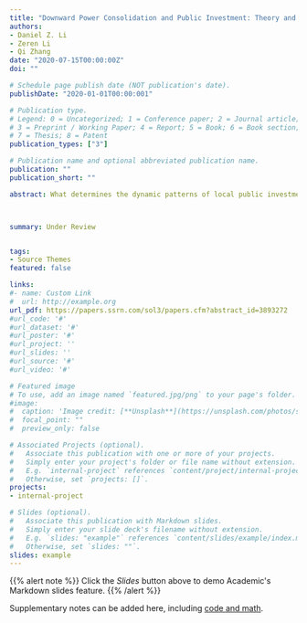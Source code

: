 ```yaml
---
title: "Downward Power Consolidation and Public Investment: Theory and Evidence from China"
authors:
- Daniel Z. Li
- Zeren Li 
- Qi Zhang
date: "2020-07-15T00:00:00Z"
doi: ""

# Schedule page publish date (NOT publication's date).
publishDate: "2020-01-01T00:00:001"

# Publication type.
# Legend: 0 = Uncategorized; 1 = Conference paper; 2 = Journal article;
# 3 = Preprint / Working Paper; 4 = Report; 5 = Book; 6 = Book section;
# 7 = Thesis; 8 = Patent
publication_types: ["3"]

# Publication name and optional abbreviated publication name.
publication: ""
publication_short: ""

abstract: What determines the dynamic patterns of local public investment in authoritarian countries? We analyze a unique dataset that matches public-private partnership (PPP) projects with Chinese mayors who served from 2010 to 2017, and document a robust tenure effect in public investment. Mayors decrease public investment over time during their tenure. We propose a theory of downward power consolidation for this tenure effect, and argue that mayors prioritize downward benefit distribution using PPP investment to consolidate power. We provide evidence for this hypothesis. Contract-level evidence shows that mayors allocate proportionally more investment to local firms, particularly local state-owned enterprises. Moreover, the tenure effect becomes more salient among mayors who lack local work experience or patronage connections with upper-level officials.



summary: Under Review


tags:
- Source Themes
featured: false

links:
#- name: Custom Link
#  url: http://example.org
url_pdf: https://papers.ssrn.com/sol3/papers.cfm?abstract_id=3893272
#url_code: '#'
#url_dataset: '#'
#url_poster: '#'
#url_project: ''
#url_slides: ''
#url_source: '#'
#url_video: '#'

# Featured image
# To use, add an image named `featured.jpg/png` to your page's folder. 
#image:
#  caption: 'Image credit: [**Unsplash**](https://unsplash.com/photos/s9CC2SKySJM)'
#  focal_point: ""
#  preview_only: false

# Associated Projects (optional).
#   Associate this publication with one or more of your projects.
#   Simply enter your project's folder or file name without extension.
#   E.g. `internal-project` references `content/project/internal-project/index.md`.
#   Otherwise, set `projects: []`.
projects:
- internal-project

# Slides (optional).
#   Associate this publication with Markdown slides.
#   Simply enter your slide deck's filename without extension.
#   E.g. `slides: "example"` references `content/slides/example/index.md`.
#   Otherwise, set `slides: ""`.
slides: example
---
```


{{% alert note %}}
Click the *Slides* button above to demo Academic's Markdown slides feature.
{{% /alert %}}

Supplementary notes can be added here, including [code and math](https://sourcethemes.com/academic/docs/writing-markdown-latex/).
